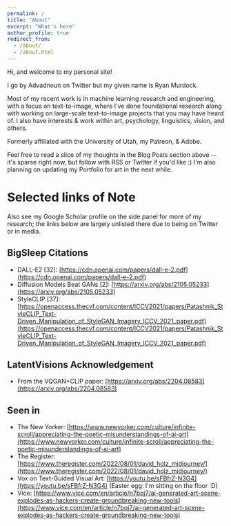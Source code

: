 ```yaml
---
permalink: /
title: "About"
excerpt: "What's here"
author_profile: true
redirect_from: 
  - /about/
  - /about.html
---
```



Hi, and welcome to my personal site! 

I go by Advadnoun on Twitter but my given name is Ryan Murdock. 

Most of my recent work is in machine learning research and engineering, with a focus on text-to-image, where I've done foundational research along with working on large-scale text-to-image projects that you may have heard of. 
I also have interests & work within art, psychology, linguistics, vision, and others. 

Formerly affiliated with the University of Utah, my Patreon, & Adobe. 

Feel free to read a slice of my thoughts in the Blog Posts section above -- it's sparse right now, but follow with RSS or Twitter if you'd like :) 
I'm also planning on updating my Portfolio for art in the next while. 



# Selected links of Note

Also see my Google Scholar profile on the side panel for more of my research; the links below are largely unlisted there due to being on Twitter or in media.

## BigSleep Citations
* DALL-E2 [32]: [https://cdn.openai.com/papers/dall-e-2.pdf](https://cdn.openai.com/papers/dall-e-2.pdf)
* Diffusion Models Beat GANs [2]: [https://arxiv.org/abs/2105.05233](https://arxiv.org/abs/2105.05233)
* StyleCLIP [37]: [https://openaccess.thecvf.com/content/ICCV2021/papers/Patashnik_StyleCLIP_Text-Driven_Manipulation_of_StyleGAN_Imagery_ICCV_2021_paper.pdf](https://openaccess.thecvf.com/content/ICCV2021/papers/Patashnik_StyleCLIP_Text-Driven_Manipulation_of_StyleGAN_Imagery_ICCV_2021_paper.pdf)

## LatentVisions Acknowledgement
* From the VQGAN+CLIP paper: [https://arxiv.org/abs/2204.08583](https://arxiv.org/abs/2204.08583)

## Seen in
* The New Yorker: [https://www.newyorker.com/culture/infinite-scroll/appreciating-the-poetic-misunderstandings-of-ai-art](https://www.newyorker.com/culture/infinite-scroll/appreciating-the-poetic-misunderstandings-of-ai-art)
* The Register: [https://www.theregister.com/2022/08/01/david_holz_midjourney/](https://www.theregister.com/2022/08/01/david_holz_midjourney/)
* Vox on Text-Guided Visual Art: [https://youtu.be/sFBfrZ-N3G4](https://youtu.be/sFBfrZ-N3G4) (Easter egg: I'm sitting on the floor :D)
* Vice: [https://www.vice.com/en/article/n7bqj7/ai-generated-art-scene-explodes-as-hackers-create-groundbreaking-new-tools](https://www.vice.com/en/article/n7bqj7/ai-generated-art-scene-explodes-as-hackers-create-groundbreaking-new-tools)


